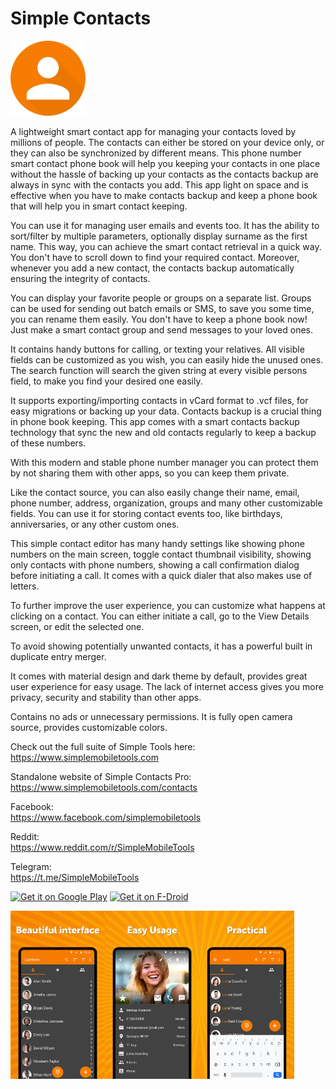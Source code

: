 # Simple Contacts
<img alt="Logo" src="graphics/icon.png" width="120" />

A lightweight smart contact app for managing your contacts loved by millions of people. The contacts can either be stored on your device only, or they can also be synchronized by different means. This phone number smart contact phone book will help you keeping your contacts in one place without the hassle of backing up your contacts as the contacts backup are always in sync with the contacts you add. This app light on space and is effective when you have to make contacts backup and keep a phone book that will help you in smart contact keeping.

You can use it for managing user emails and events too. It has the ability to sort/filter by multiple parameters, optionally display surname as the first name. This way, you can achieve the smart contact retrieval in a quick way. You don't have to scroll down to find your required contact. Moreover, whenever you add a new contact, the contacts backup automatically ensuring the integrity of contacts. 

You can display your favorite people or groups on a separate list. Groups can be used for sending out batch emails or SMS, to save you some time, you can rename them easily. You don't have to keep a phone book now! Just make a smart contact group and send messages to your loved ones.

It contains handy buttons for calling, or texting your relatives. All visible fields can be customized as you wish, you can easily hide the unused ones. The search function will search the given string at every visible persons field, to make you find your desired one easily.

It supports exporting/importing contacts in vCard format to .vcf files, for easy migrations or backing up your data. Contacts backup is a crucial thing in phone book keeping. This app comes with a smart contacts backup technology that sync the new and old contacts regularly to keep a backup of these numbers.

With this modern and stable phone number manager you can protect them by not sharing them with other apps, so you can keep them private.

Like the contact source, you can also easily change their name, email, phone number, address, organization, groups and many other customizable fields. You can use it for storing contact events too, like birthdays, anniversaries, or any other custom ones.

This simple contact editor has many handy settings like showing phone numbers on the main screen, toggle contact thumbnail visibility, showing only contacts with phone numbers, showing a call confirmation dialog before initiating a call. It comes with a quick dialer that also makes use of letters.

To further improve the user experience, you can customize what happens at clicking on a contact. You can either initiate a call, go to the View Details screen, or edit the selected one.

To avoid showing potentially unwanted contacts, it has a powerful built in duplicate entry merger.

It comes with material design and dark theme by default, provides great user experience for easy usage. The lack of internet access gives you more privacy, security and stability than other apps.

Contains no ads or unnecessary permissions. It is fully open camera source, provides customizable colors.

Check out the full suite of Simple Tools here:  
https://www.simplemobiletools.com

Standalone website of Simple Contacts Pro:  
https://www.simplemobiletools.com/contacts

Facebook:  
https://www.facebook.com/simplemobiletools

Reddit:  
https://www.reddit.com/r/SimpleMobileTools

Telegram:  
https://t.me/SimpleMobileTools

<a href='https://play.google.com/store/apps/details?id=com.simplemobiletools.contacts.pro'><img src='https://simplemobiletools.com/images/button-google-play.svg' alt='Get it on Google Play' height='45' /></a>
<a href='https://f-droid.org/packages/com.simplemobiletools.contacts.pro'><img src='https://simplemobiletools.com/images/button-f-droid.png' alt='Get it on F-Droid' height='45' /></a>

<div style="display:flex;">
<img alt="App image" src="fastlane/metadata/android/en-GB/images/phoneScreenshots/1_en-GB.jpeg" width="30%">
<img alt="App image" src="fastlane/metadata/android/en-GB/images/phoneScreenshots/2_en-GB.jpeg" width="30%">
<img alt="App image" src="fastlane/metadata/android/en-GB/images/phoneScreenshots/3_en-GB.jpeg" width="30%">
</div>
